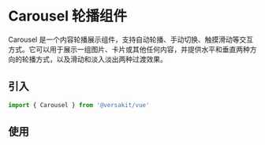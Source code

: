 # Carousel 轮播组件

Carousel 是一个内容轮播展示组件，支持自动轮播、手动切换、触摸滑动等交互方式。它可以用于展示一组图片、卡片或其他任何内容，并提供水平和垂直两种方向的轮播方式，以及滑动和淡入淡出两种过渡效果。

<Link link="https://versakit.github.io/Versakit-Vue/storybook/?path=/story/components-carousel--basic"/>

## 引入

```typescript
import { Carousel } from '@versakit/vue'
```

## 使用

<demo vue="./example/index.vue" />
